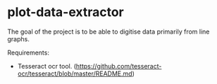 # plot-data-extractor

The goal of the project is to be able to digitise data primarily from line graphs.

Requirements:
 - Tesseract ocr tool. (https://github.com/tesseract-ocr/tesseract/blob/master/README.md)